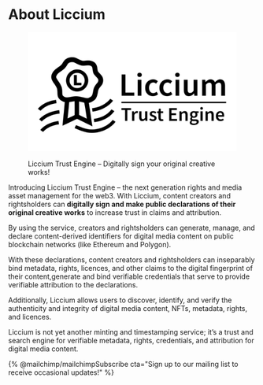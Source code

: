 # About Liccium

<figure><img src=".gitbook/assets/Liccium-Trust-Engine.png" alt=""><figcaption><p>Liccium Trust Engine – Digitally sign your original creative works!</p></figcaption></figure>

Introducing Liccium Trust Engine – the next generation rights and media asset management for the web3. With Liccium, content creators and rightsholders can **digitally sign and make public declarations of their original creative works** to increase trust in claims and attribution.

By using the service, creators and rightsholders can generate, manage, and declare content-derived identifiers for digital media content on public blockchain networks (like Ethereum and Polygon).

With these declarations, content creators and rightsholders can inseparably bind metadata, rights, licences, and other claims to the digital fingerprint of their content,generate and bind verifiable credentials that serve to provide verifiable attribution to the declarations.

Additionally, Liccium allows users to discover, identify, and verify the authenticity and integrity of digital media content, NFTs, metadata, rights, and licences.

Liccium is not yet another minting and timestamping service; it’s a trust and search engine for verifiable metadata, rights, credentials, and attribution for digital media content.

{% @mailchimp/mailchimpSubscribe cta="Sign up to our mailing list to receive occasional updates!" %}
